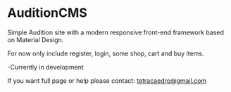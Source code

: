 # <b>AuditionCMS</b>
Simple Audition site with a modern responsive front-end framework based on Material Design.

For now only include register, login, some shop, cart and buy items.


-Currently in development

If you want full page or help please contact: tetracaedro@gmail.com
